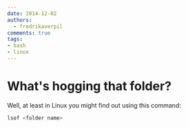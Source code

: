 ```yaml
---
date: 2014-12-02
authors:
  - fredrikaverpil
comments: true
tags:
- bash
- linux
---
```


# What's hogging that folder?

Well, at least in Linux you might find out using this command:

```bash
lsof <folder name>
```